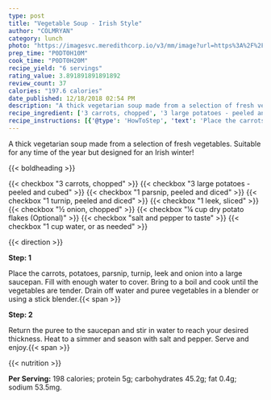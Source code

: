 ```yaml
---
type: post
title: "Vegetable Soup - Irish Style"
author: "COLMRYAN"
category: lunch
photo: "https://imagesvc.meredithcorp.io/v3/mm/image?url=https%3A%2F%2Fimages.media-allrecipes.com%2Fuserphotos%2F1099492.jpg"
prep_time: "P0DT0H10M"
cook_time: "P0DT0H20M"
recipe_yield: "6 servings"
rating_value: 3.891891891891892
review_count: 37
calories: "197.6 calories"
date_published: 12/18/2018 02:54 PM
description: "A thick vegetarian soup made from a selection of fresh vegetables. Suitable for any time of the year but designed for an Irish winter!"
recipe_ingredient: ['3 carrots, chopped', '3 large potatoes - peeled and cubed', '1 parsnip, peeled and diced', '1 turnip, peeled and diced', '1 leek, sliced', '½ onion, chopped', '¼ cup dry potato flakes', 'salt and pepper to taste', '1 cup water, or as needed']
recipe_instructions: [{'@type': 'HowToStep', 'text': 'Place the carrots, potatoes, parsnip, turnip, leek and onion into a large saucepan. Fill with enough water to cover. Bring to a boil and cook until the vegetables are tender. Drain off water and puree vegetables in a blender or using a stick blender.\n'}, {'@type': 'HowToStep', 'text': 'Return the puree to the saucepan and stir in water to reach your desired thickness. Heat to a simmer and season with salt and pepper. Serve and enjoy.\n'}]
---
```


A thick vegetarian soup made from a selection of fresh vegetables. Suitable for any time of the year but designed for an Irish winter! 

{{< boldheading >}}

{{< checkbox "3  carrots, chopped" >}}
{{< checkbox "3 large potatoes - peeled and cubed" >}}
{{< checkbox "1  parsnip, peeled and diced" >}}
{{< checkbox "1  turnip, peeled and diced" >}}
{{< checkbox "1  leek, sliced" >}}
{{< checkbox "½  onion, chopped" >}}
{{< checkbox "¼ cup dry potato flakes  (Optional)" >}}
{{< checkbox "salt and pepper to taste" >}}
{{< checkbox "1 cup water, or as needed" >}}


{{< direction >}}

**Step: 1**

Place the carrots, potatoes, parsnip, turnip, leek and onion into a large saucepan. Fill with enough water to cover. Bring to a boil and cook until the vegetables are tender. Drain off water and puree vegetables in a blender or using a stick blender.{{< span >}}

**Step: 2**

Return the puree to the saucepan and stir in water to reach your desired thickness. Heat to a simmer and season with salt and pepper. Serve and enjoy.{{< span >}}

{{< nutrition >}}

**Per Serving:** 198 calories; protein 5g; carbohydrates 45.2g; fat 0.4g; sodium 53.5mg.